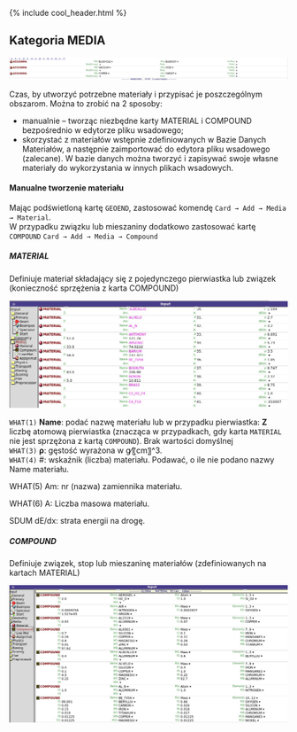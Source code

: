 {% include cool_header.html %}

## Kategoria **MEDIA**

[!["Media"](Images/media.png)](Images/media.png)

Czas, by utworzyć potrzebne materiały i przypisać je poszczególnym obszarom.
Można to zrobić na 2 sposoby:
- manualnie – tworząc niezbędne karty MATERIAL i COMPOUND bezpośrednio w edytorze pliku wsadowego;
- skorzystać z materiałów wstępnie zdefiniowanych w Bazie Danych Materiałów, a następnie zaimportować do edytora pliku wsadowego (zalecane). W bazie danych można tworzyć i zapisywać swoje własne materiały do wykorzystania w innych plikach wsadowych.

#### Manualne tworzenie materiału

Mając podświetloną kartę `GEOEND`, zastosować komendę
`Card → Add → Media → Material`. <br>
W przypadku związku lub mieszaniny dodatkowo zastosować kartę `COMPOUND`
`Card → Add → Media → Compound`

##### MATERIAL 
Definiuje materiał składający się z pojedynczego pierwiastka lub związek (konieczność sprzężenia z karta COMPOUND)

[!["Material"](Images/Material.jpg)](Images/Material.jpg)

`WHAT(1)` **Name**: podać nazwę materiału lub w przypadku pierwiastka: **Z** liczbę atomową pierwiastka (znacząca w przypadkach, gdy karta `MATERIAL` nie jest sprzężona z kartą `COMPOUND`).
Brak wartości domyślnej
<br> 
`WHAT(3)` **ρ**: gęstość wyrażona w g⁄〖cm〗^3. <br>
`WHAT(4)` #: wskaźnik (liczba) materiału. Podawać, o ile nie podano nazwy Name materiału.

WHAT(5) 
Am:
nr (nazwa) zamiennika materiału.

WHAT(6)
A:
Liczba masowa materiału.

SDUM 
dE/dx: strata energii na drogę.


##### COMPOUND 
Definiuje związek, stop lub mieszaninę materiałów (zdefiniowanych na kartach MATERIAL)

[!["Material"](Images/Compound.jpg)](Images/Compound.jpg)
